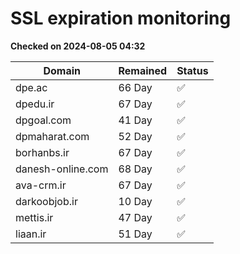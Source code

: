 # SSL expiration monitoring

**Checked on 2024-08-05 04:32**

| Domain | Remained | Status       |
|--------|----------|--------------|
| dpe.ac     | 66 Day   | ✅ |
| dpedu.ir     | 67 Day   | ✅ |
| dpgoal.com     | 41 Day   | ✅ |
| dpmaharat.com     | 52 Day   | ✅ |
| borhanbs.ir     | 67 Day   | ✅ |
| danesh-online.com     | 68 Day   | ✅ |
| ava-crm.ir     | 67 Day   | ✅ |
| darkoobjob.ir     | 10 Day   | ✅ |
| mettis.ir     | 47 Day   | ✅ |
| liaan.ir     | 51 Day   | ✅ |
